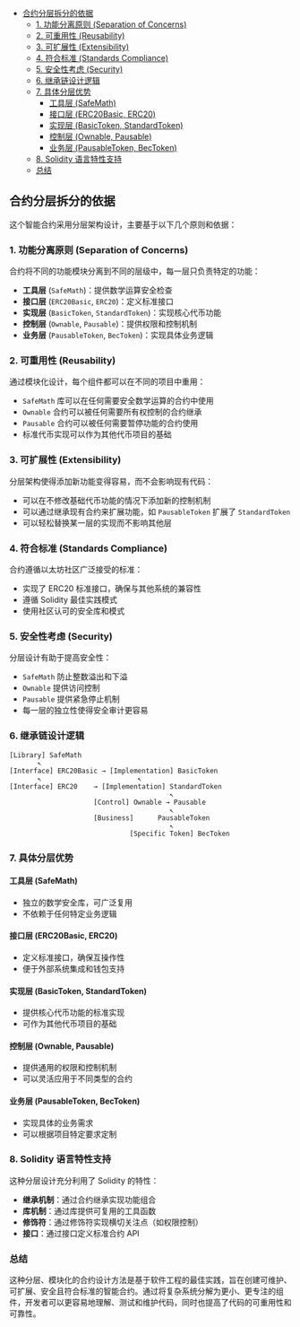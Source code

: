 - [合约分层拆分的依据](#合约分层拆分的依据)
  - [1. 功能分离原则 (Separation of Concerns)](#1-功能分离原则-separation-of-concerns)
  - [2. 可重用性 (Reusability)](#2-可重用性-reusability)
  - [3. 可扩展性 (Extensibility)](#3-可扩展性-extensibility)
  - [4. 符合标准 (Standards Compliance)](#4-符合标准-standards-compliance)
  - [5. 安全性考虑 (Security)](#5-安全性考虑-security)
  - [6. 继承链设计逻辑](#6-继承链设计逻辑)
  - [7. 具体分层优势](#7-具体分层优势)
    - [工具层 (SafeMath)](#工具层-safemath)
    - [接口层 (ERC20Basic, ERC20)](#接口层-erc20basic-erc20)
    - [实现层 (BasicToken, StandardToken)](#实现层-basictoken-standardtoken)
    - [控制层 (Ownable, Pausable)](#控制层-ownable-pausable)
    - [业务层 (PausableToken, BecToken)](#业务层-pausabletoken-bectoken)
  - [8. Solidity 语言特性支持](#8-solidity-语言特性支持)
  - [总结](#总结)



## 合约分层拆分的依据

这个智能合约采用分层架构设计，主要基于以下几个原则和依据：

### 1. 功能分离原则 (Separation of Concerns)

合约将不同的功能模块分离到不同的层级中，每一层只负责特定的功能：

- **工具层** (`SafeMath`)：提供数学运算安全检查
- **接口层** (`ERC20Basic`, `ERC20`)：定义标准接口
- **实现层** (`BasicToken`, `StandardToken`)：实现核心代币功能
- **控制层** (`Ownable`, `Pausable`)：提供权限和控制机制
- **业务层** (`PausableToken`, `BecToken`)：实现具体业务逻辑

### 2. 可重用性 (Reusability)

通过模块化设计，每个组件都可以在不同的项目中重用：

- `SafeMath` 库可以在任何需要安全数学运算的合约中使用
- `Ownable` 合约可以被任何需要所有权控制的合约继承
- `Pausable` 合约可以被任何需要暂停功能的合约使用
- 标准代币实现可以作为其他代币项目的基础

### 3. 可扩展性 (Extensibility)

分层架构使得添加新功能变得容易，而不会影响现有代码：

- 可以在不修改基础代币功能的情况下添加新的控制机制
- 可以通过继承现有合约来扩展功能，如 `PausableToken` 扩展了 `StandardToken`
- 可以轻松替换某一层的实现而不影响其他层

### 4. 符合标准 (Standards Compliance)

合约遵循以太坊社区广泛接受的标准：

- 实现了 ERC20 标准接口，确保与其他系统的兼容性
- 遵循 Solidity 最佳实践模式
- 使用社区认可的安全库和模式

### 5. 安全性考虑 (Security)

分层设计有助于提高安全性：

- `SafeMath` 防止整数溢出和下溢
- `Ownable` 提供访问控制
- `Pausable` 提供紧急停止机制
- 每一层的独立性使得安全审计更容易

### 6. 继承链设计逻辑

```
[Library] SafeMath
       ↖
[Interface] ERC20Basic → [Implementation] BasicToken
       ↖                        ↖
[Interface] ERC20    → [Implementation] StandardToken
                                        ↖
                     [Control] Ownable → Pausable
                                        ↖
                     [Business]      PausableToken
                                        ↖
                              [Specific Token] BecToken
```

### 7. 具体分层优势

#### 工具层 (SafeMath)
- 独立的数学安全库，可广泛复用
- 不依赖于任何特定业务逻辑

#### 接口层 (ERC20Basic, ERC20)
- 定义标准接口，确保互操作性
- 便于外部系统集成和钱包支持

#### 实现层 (BasicToken, StandardToken)
- 提供核心代币功能的标准实现
- 可作为其他代币项目的基础

#### 控制层 (Ownable, Pausable)
- 提供通用的权限和控制机制
- 可以灵活应用于不同类型的合约

#### 业务层 (PausableToken, BecToken)
- 实现具体的业务需求
- 可以根据项目特定要求定制

### 8. Solidity 语言特性支持

这种分层设计充分利用了 Solidity 的特性：

- **继承机制**：通过合约继承实现功能组合
- **库机制**：通过库提供可复用的工具函数
- **修饰符**：通过修饰符实现横切关注点（如权限控制）
- **接口**：通过接口定义标准合约 API

### 总结

这种分层、模块化的合约设计方法是基于软件工程的最佳实践，旨在创建可维护、可扩展、安全且符合标准的智能合约。通过将复杂系统分解为更小、更专注的组件，开发者可以更容易地理解、测试和维护代码，同时也提高了代码的可重用性和可靠性。